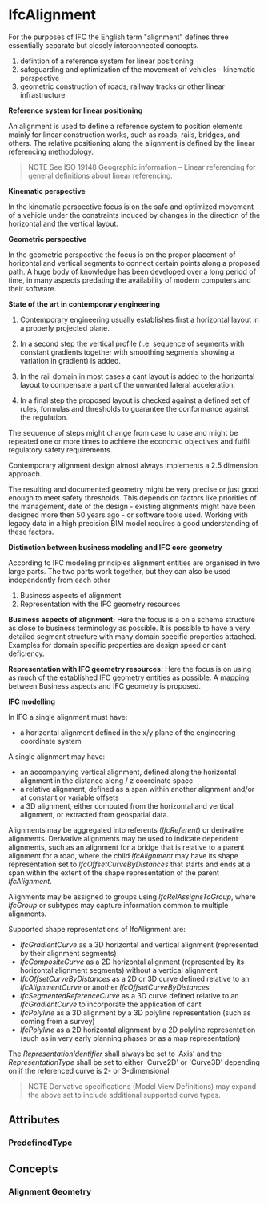# IfcAlignment

For the purposes of IFC the English term "alignment" defines three essentially separate but closely interconnected concepts.

1. defintion of a reference system for linear positioning
2. safeguarding and optimization of the movement of vehicles - kinematic perspective
3. geometric construction of roads, railway tracks or other linear infrastructure

**Reference system for linear positioning**

An alignment is used to define a reference system to position elements mainly for linear construction works, such as roads, rails, bridges, and others. The relative positioning along the alignment is defined by the linear referencing methodology.  

> NOTE  See ISO 19148 Geographic information &ndash; Linear referencing for general definitions about linear referencing.  

**Kinematic perspective**

In the kinematic perspective focus is on the safe and optimized movement of a vehicle under the constraints induced by changes in the direction of the horizontal and the vertical layout.

**Geometric perspective**

In the geometric perspective the focus is on the proper placement of horizontal and vertical segments to connect certain points along a proposed path. A huge body of knowledge has been developed over a long period of time, in many aspects predating the availability of modern computers and their software.



**State of the art in contemporary engineering**

1. Contemporary engineering usually establishes first a horizontal layout in a properly projected plane.

2. In a second step the vertical profile (i.e. sequence of segments with constant gradients  together with smoothing segments showing a variation in gradient) is added.

3. In the rail domain in most cases a cant layout is added to the horizontal layout to compensate a part of the unwanted lateral acceleration.

4. In a final step the proposed layout is checked against a defined set of rules, formulas and thresholds to guarantee the conformance against the regulation.

The sequence of steps might change from case to case and might be repeated one or more times to achieve the economic objectives and fulfill regulatory safety requirements. 


Contemporary alignment design almost always implements a 2.5 dimension approach. 

The resulting and documented geometry might be very precise or just good enough to meet safety thresholds. This depends on factors like priorities of the management, date of the design - existing alignments might have been designed more then 50 years ago - or software tools used. Working with legacy data in a high precision BIM model requires a good understanding of these factors.

**Distinction between business modeling and IFC core geometry**

According to IFC modeling principles alignment entities are organised in two large parts. The two parts work together, but they can also be used independently from each other

1. Business aspects of alignment
2. Representation with the IFC geometry resources

**Business aspects of alignment:** Here the focus is a on a schema structure as close to business terminology as possible. It is possible to have a very detailed segment structure with many domain specific properties attached. Examples for domain specific properties are design speed or cant deficiency.

**Representation with IFC geometry resources:** Here the focus is on using as much of the established IFC geometry entities as possible. A mapping between Business aspects and IFC geometry is proposed.

**IFC modelling**

In IFC a single alignment must have:  

* a horizontal alignment defined in the x/y plane of the engineering coordinate system  

A single alignment may have: 

* an accompanying vertical alignment, defined along the horizontal alignment in the distance along / z coordinate space  
* a relative alignment, defined as a span within another alignment and/or at constant or variable offsets  
* a 3D alignment, either computed from the horizontal and vertical alignment, or extracted from geospatial data.  

Alignments may be aggregated into referents (_IfcReferent_) or derivative alignments. Derivative alignments may be used to indicate dependent alignments, such as an alignment for a bridge that is relative to a parent alignment for a road, where the child _IfcAlignment_ may have its shape representation set to _IfcOffsetCurveByDistances_ that starts and ends at a span within the extent of the shape representation of the parent _IfcAlignment_.  

Alignments may be assigned to groups using _IfcRelAssignsToGroup_, where _IfcGroup_ or subtypes may capture information common to multiple alignments.  

Supported shape representations of <span class="self-ref">IfcAlignment</span> are:  

* _IfcGradientCurve_ as a 3D horizontal and vertical alignment (represented by their alignment segments)  
* _IfcCompositeCurve_ as a 2D horizontal alignment (represented by its horizontal alignment segments) without a vertical alignment  
* _IfcOffsetCurveByDistances_ as a 2D or 3D curve defined relative to an _IfcAlignmentCurve_ or another _IfcOffsetCurveByDistances_  
* _IfcSegmentedReferenceCurve_ as a 3D curve defined relative to an _IfcGradientCurve_ to incorporate the application of cant 
* _IfcPolyline_ as a 3D alignment by a 3D polyline representation (such as coming from a survey)  
* _IfcPolyline_ as a 2D horizontal alignment by a 2D polyline representation (such as in very early planning phases or as a map representation)  

The _RepresentationIdentifier_ shall always be set to 'Axis' and the _RepresentationType_ shall be set to either 'Curve2D' or 'Curve3D' depending on if the referenced curve is 2- or 3-dimensional

> NOTE  Derivative specifications (Model View Definitions) may expand the above set to include additional supported curve types.

## Attributes

### PredefinedType

## Concepts

### Alignment Geometry

